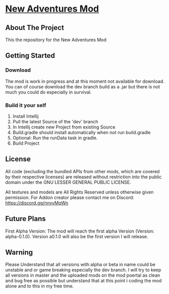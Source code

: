 # <ins>New Adventures Mod</ins>

## About The Project
This the repository for the New Adventures Mod

## Getting Started
### Download
The mod is work in progress and at this moment not available for download.
You can of course download the dev branch build as a .jar but there is not much you could do especially in survival.

### Build it your self
1. Install Intellij
2. Pull the latest Source of the 'dev' branch
3. In Intellij create new Project from existing Source
4. Build.gradle should install automatically when not run build.gradle
5. Optional: Run the runData task in gradle. 
6. Build Project


## License
All code (excluding the bundled APIs from other mods, which are covered by their respective licenses) are released without restriction into the public domain under the  GNU LESSER GENERAL PUBLIC LICENSE.

All textures and models are All Rights Reserved unless otherwise given permission. For Addon creator please contact me on Discord: https://discord.gg/nnyvMqWn

## Future Plans

First Alpha Version: The mod will reach the first alpha Version (Version: alpha-0.1.0). Version a0.1.0 will also be the first version I will release.

## Warning
Please Understand that all versions with alpha or beta in name could be unstable and or game breaking especially the dev branch. I will try to keep all versions in master and the uploaded mods on the mod poertal as clean and bug free as possible but understand that at    this point i coding the mod alone and to this in my free time.